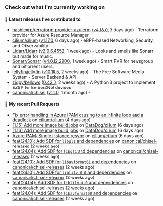 ### Check out what I'm currently working on

#### 🔭 Latest releases I've contributed to

- [hashicorp/terraform-provider-azurerm](https://github.com/hashicorp/terraform-provider-azurerm) ([v4.18.0](https://github.com/hashicorp/terraform-provider-azurerm/releases/tag/v4.18.0), 3 days ago) - Terraform provider for Azure Resource Manager
- [cilium/cilium](https://github.com/cilium/cilium) ([v1.17.0](https://github.com/cilium/cilium/releases/tag/v1.17.0), 6 days ago) - eBPF-based Networking, Security, and Observability
- [Lidarr/Lidarr](https://github.com/Lidarr/Lidarr) ([v2.9.6.4552](https://github.com/Lidarr/Lidarr/releases/tag/v2.9.6.4552), 1 week ago) - Looks and smells like Sonarr but made for music.
- [Sonarr/Sonarr](https://github.com/Sonarr/Sonarr) ([v4.0.12.2900](https://github.com/Sonarr/Sonarr/releases/tag/v4.0.12.2900), 1 week ago) - Smart PVR for newsgroup and bittorrent users.
- [jellyfin/jellyfin](https://github.com/jellyfin/jellyfin) ([v10.10.5](https://github.com/jellyfin/jellyfin/releases/tag/v10.10.5), 2 weeks ago) - The Free Software Media System - Server Backend &amp; API
- [zigpy/bellows](https://github.com/zigpy/bellows) ([0.43.0](https://github.com/zigpy/bellows/releases/tag/0.43.0), 2 weeks ago) - A Python 3 project to implement EZSP for EmberZNet devices
- [canonical/chisel](https://github.com/canonical/chisel) ([v1.1.0](https://github.com/canonical/chisel/releases/tag/v1.1.0), 1 month ago) - 

#### 🔨 My recent Pull Requests

- [Fix error handling in Azure IPAM causing to an infinite loop and a deadlock](https://github.com/cilium/cilium/pull/37471) on [cilium/cilium](https://github.com/cilium/cilium) (4 days ago)
- [[1.15] Add more image build jobs](https://github.com/DataDog/cilium/pull/598) on [DataDog/cilium](https://github.com/DataDog/cilium) (6 days ago)
- [[1.16] Add more image build jobs](https://github.com/DataDog/cilium/pull/597) on [DataDog/cilium](https://github.com/DataDog/cilium) (6 days ago)
- [Azure IPAM: Single instance resync](https://github.com/cilium/cilium/pull/37430) on [cilium/cilium](https://github.com/cilium/cilium) (6 days ago)
- [feat(24.10): Add SDF for `libgl1` and dependencies](https://github.com/canonical/chisel-releases/pull/475) on [canonical/chisel-releases](https://github.com/canonical/chisel-releases) (2 weeks ago)
- [feat(24.04): Add SDF for `libgl1` and dependencies](https://github.com/canonical/chisel-releases/pull/474) on [canonical/chisel-releases](https://github.com/canonical/chisel-releases) (2 weeks ago)
- [feat(24.10): Add SDF for `libavformat61` and dependencies](https://github.com/canonical/chisel-releases/pull/471) on [canonical/chisel-releases](https://github.com/canonical/chisel-releases) (2 weeks ago)
- [feat(24.10): Add SDF for `liblilv-0-0` and dependencies](https://github.com/canonical/chisel-releases/pull/470) on [canonical/chisel-releases](https://github.com/canonical/chisel-releases) (2 weeks ago)
- [feat(24.04): Add SDF for `liblilv-0-0` and dependencies](https://github.com/canonical/chisel-releases/pull/469) on [canonical/chisel-releases](https://github.com/canonical/chisel-releases) (2 weeks ago)
- [feat(24.04): Add SDF for `libavformat60` and dependencies](https://github.com/canonical/chisel-releases/pull/468) on [canonical/chisel-releases](https://github.com/canonical/chisel-releases) (2 weeks ago)
